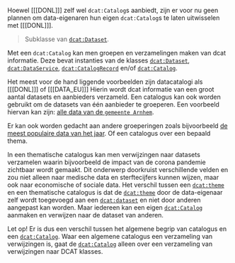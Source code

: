 <aside class="note">

Hoewel [[[DONL]]] zelf wel `dcat:Catalog`s aanbiedt, zijn er voor nu geen plannen om data-eigenaren hun eigen 
`dcat:Catalog`s te laten uitwisselen met [[[DONL]]].

</aside>

> Subklasse van [`dcat:Dataset`](#dcat-Dataset).

Met een `dcat:Catalog` kan men groepen en verzamelingen maken van dcat informatie. Deze bevat instanties van de klasses
[`dcat:Dataset`](#dcat-Dataset), [`dcat:DataService`](#dcat-DataService), [`dcat:CatalogRecord`](#dcat-CatalogRecord) 
en/of [`dcat:Catalog`](#dcat-Catalog).

Het meest voor de hand liggende voorbeelden zijn datacatalogi als [[[DONL]]] of [[[DATA_EU]]] Hierin wordt dcat 
informatie van een groot aantal datasets en aanbieders verzameld. Een catalogus kan ook worden gebruikt om de datasets 
van één aanbieder te groeperen. Een voorbeeld hiervan kan zijn: 
[alle data van de `gemeente Arnhem`](https://data.overheid.nl/datasets?facet_catalog[]=http://opendata.arnhem.nl/).

Er kan ook worden gedacht aan andere groeperingen zoals bijvoorbeeld 
[de meest populaire data van het jaar](https://data.overheid.nl/statistieken/meest-bekeken-datasets). Of een catalogus 
over een bepaald thema.

In een thematische catalogus kan men verwijzingen naar datasets verzamelen waarin bijvoorbeeld de impact van de corona 
pandemie zichtbaar wordt gemaakt. Dit onderwerp doorkruist verschillende velden en zou niet alleen naar medische data en 
sterftecijfers kunnen wijzen, maar ook naar economische of sociale data. Het verschil tussen een 
[`dcat:theme`](#dcat-theme) en een thematische catalogus is dat de [`dcat:theme`](#dcat-theme) door de data-eigenaar 
zelf wordt toegevoegd aan een [`dcat:dataset`](#dcat-Dataset) en niet door anderen aangepast kan worden. Maar iedereen 
kan een eigen [`dcat:Catalog`](#dcat-Catalog) aanmaken en verwijzen naar de dataset van anderen.

Let op! Er is dus een verschil tussen het algemene begrip van catalogus en een [`dcat:Catalog`](#dcat-Catalog). Waar een 
algemene catalogus een verzameling van verwijzingen is, gaat de [`dcat:Catalog`](#dcat-Catalog) alleen over een 
verzameling van verwijzingen naar DCAT klasses.

<div class="issue" data-number="21"></div>
